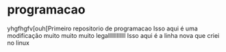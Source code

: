 # programacao
yhgfhgfv[ouh[Primeiro repositorio de programacao
Isso aqui é uma modificação muito muito muito legallllllllllll
Isso aqui é a linha nova que criei no linux
